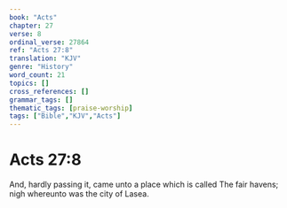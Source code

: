 ```yaml
---
book: "Acts"
chapter: 27
verse: 8
ordinal_verse: 27864
ref: "Acts 27:8"
translation: "KJV"
genre: "History"
word_count: 21
topics: []
cross_references: []
grammar_tags: []
thematic_tags: [praise-worship]
tags: ["Bible","KJV","Acts"]
---
```


# Acts 27:8

And, hardly passing it, came unto a place which is called The fair havens; nigh whereunto was the city of Lasea.
